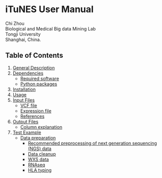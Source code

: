 # iTuNES User Manual

Chi Zhou  
Biological and Medical Big data Mining Lab  
Tongji University  
Shanghai, China. 

## Table of Contents
1. [General Description](#general-description)  
2. [Dependencies](#dependencies)  
    - [Required software](#required-software)  
    - [Python packages](#python-packages)  
3. [Installation](#installation)  
4. [Usage](#usage)  
5. [Input Files](#input-files)  
    - [VCF file](#vcf-file)  
    - [Expression file](#expression-file)  
    - [References](#references)  
6. [Output Files](#output-files)  
    - [Column explanation](#column-explanation)  
7. [Test Example](#test-example)  
    - [Data preparation](#data-preparation)  
        * [Recommended preprocessing of next generation sequencing (NGS)
data](#recommended-preprocessing-of-next-generation-sequencing-(ngs)-data)  
        * [Data cleanup](#data-cleanup)
        * [WXS data](#wxs-data)
        * [RNAseq](#rnaseq)
        * [HLA typing](#hla-typing)  
